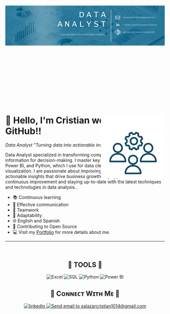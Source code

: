 <!--Banner-->
![salazarcristian1014 Banner Image](https://github.com/salazarcristian1014/salazarcristian1014/blob/main/Blue%20Modern%20Professional%20LinkedIn%20Banner.png)

<!--Night Owl image-->
<div style="position: relative; top: 200px;">
  <img align="right" width="40%" src="Diseño sin título (2).png">
</div>

<!--Header Name-->
<div style="clear: both;">
  <h1>👋 Hello, I'm Cristian welcome to my GitHub!!</h1> 
  <p><em>Data Analyst "Turning data into actionable insights."</em></p>
</div>

<!--Start Intro-->               
<p align="left">Data Analyst specialized in transforming complex data into valuable information for decision-making. I master key tools such as Excel, SQL, Power BI, and Python, which I use for data cleaning, analysis, and visualization. I am passionate about improving data quality and generating actionable insights that drive business growth. My approach is based on continuous improvement and staying up-to-date with the latest techniques and technologies in data analysis.. </p>

- 📚 Continuous learning 
- 💬 Effective communication
- 🤝 Teamwork
- 🔄 Adaptability
- 🌐 English and Spanish
- 🔧 Contributing to Open Source
- 💻 Visit my [Portfolio](https://github.com/salazarcristian1014?tab=repositories) for more details about me.
<!--End Intro-->
---
<br />
<h2 align="center">🔧 TOOLS  🔧</h2>
<div align="center">
  
![Excel](https://img.shields.io/badge/Excel-217346?style=for-the-badge&logo=microsoft-excel&logoColor=white)
![SQL](https://img.shields.io/badge/SQL-4479A1?style=for-the-badge&logo=postgresql&logoColor=white)
![Python](https://img.shields.io/badge/Python-3776AB?style=for-the-badge&logo=python&logoColor=white)
![Power BI](https://img.shields.io/badge/Power_BI-F2C811?style=for-the-badge&logo=power-bi&logoColor=black)

<!--Contact Section--> 

<h2 align="center">🤝 Cᴏɴɴᴇᴄᴛ Wɪᴛʜ Mᴇ 🤝 </h2>
<div align="center">
 <a href="https://www.linkedin.com/in/salazarcristian10/" target="_blank">
<img src=https://img.shields.io/badge/linkedin-%231E77B5.svg?&style=for-the-badge&logo=linkedin&logoColor=white alt=linkedin style="margin-bottom: 5px;" />
</a>

<a href="https://mail.google.com/mail/?view=cm&fs=1&to=salazarcristian1014@gmail.com" target="_blank">
  <img src="https://img.shields.io/badge/Gmail-D14836?style=for-the-badge&logo=gmail&logoColor=white" alt="Send email to salazarcristian1014@gmail.com" style="margin-bottom: 5px;" />
</a>
